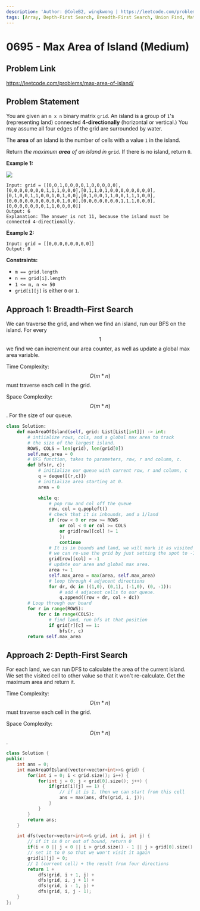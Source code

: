 ```yaml
---
description: 'Author: @ColeB2, wingkwong | https://leetcode.com/problems/max-area-of-island/'
tags: [Array, Depth-First Search, Breadth-First Search, Union Find, Matrix]
---
```


# 0695 - Max Area of Island (Medium)

## Problem Link

https://leetcode.com/problems/max-area-of-island/

## Problem Statement

You are given an `m x n` binary matrix `grid`. An island is a group of `1`'s (representing land) connected **4-directionally** (horizontal or vertical.) You may assume all four edges of the grid are surrounded by water.

The **area** of an island is the number of cells with a value `1` in the island.

Return _the maximum **area** of an island in_ `grid`. If there is no island, return `0`.

**Example 1:**

![](https://assets.leetcode.com/uploads/2021/05/01/maxarea1-grid.jpg)

```
Input: grid = [[0,0,1,0,0,0,0,1,0,0,0,0,0],[0,0,0,0,0,0,0,1,1,1,0,0,0],[0,1,1,0,1,0,0,0,0,0,0,0,0],[0,1,0,0,1,1,0,0,1,0,1,0,0],[0,1,0,0,1,1,0,0,1,1,1,0,0],[0,0,0,0,0,0,0,0,0,0,1,0,0],[0,0,0,0,0,0,0,1,1,1,0,0,0],[0,0,0,0,0,0,0,1,1,0,0,0,0]]
Output: 6
Explanation: The answer is not 11, because the island must be connected 4-directionally.
```

**Example 2:**

```
Input: grid = [[0,0,0,0,0,0,0,0]]
Output: 0
```

**Constraints:**

- `m == grid.length`
- `n == grid[i].length`
- `1 <= m, n <= 50`
- `grid[i][j]` is either `0` or `1`.

## Approach 1: Breadth-First Search

We can traverse the grid, and when we find an island, run our BFS on the island. For every $$1$$ we find we can increment our area counter, as well as update a global max area variable.

Time Complexity: $$O(m * n)$$ must traverse each cell in the grid.

Space Complexity: $$O(m * n)$$. For the size of our queue.

<Tabs>
<TabItem value="python" label="Python">
<SolutionAuthor name="@ColeB2"/>

```py
class Solution:
    def maxAreaOfIsland(self, grid: List[List[int]]) -> int:
        # intiialize rows, cols, and a global max area to track
        # the size of the largest island.
        ROWS, COLS = len(grid), len(grid[0])
        self.max_area = 0
        # BFS function, takes to parameters, row, r and column, c.
        def bfs(r, c):
            # initialize our queue with current row, r and column, c
            q = deque([(r,c)])
            # initialize area starting at 0.
            area = 0

            while q:
                # pop row and col off the queue
                row, col = q.popleft()
                # check that it is inbounds, and a 1/land
                if (row < 0 or row >= ROWS
                    or col < 0 or col >= COLS
                    or grid[row][col] != 1
                    ):
                    continue
                # It is in bounds and land, we will mark it as visited
                # we can re-use the grid by just setting the spot to -1.
                grid[row][col] = -1
                # update our area and global max area.
                area += 1
                self.max_area = max(area, self.max_area)
                # loop through 4 adjacent directions
                for dr, dc in ((1,0), (0,1), (-1,0), (0, -1)):
                    # add 4 adjacent cells to our queue.
                    q.append((row + dr, col + dc))
        # Loop through our board
        for r in range(ROWS):
            for c in range(COLS):
                # find land, run bfs at that position
                if grid[r][c] == 1:
                    bfs(r, c)
        return self.max_area
```

</TabItem>
</Tabs>

## Approach 2: Depth-First Search

For each land, we can run DFS to calculate the area of the current island. We set the visited cell to other value so that it won't re-calculate. Get the maximum area and return it.

Time Complexity: $$O(m * n)$$ must traverse each cell in the grid.

Space Complexity: $$O(m * n)$$.

<Tabs>
<TabItem value="cpp" label="C++">
<SolutionAuthor name="@wkw"/>

```cpp
class Solution {
public:
    int ans = 0;
    int maxAreaOfIsland(vector<vector<int>>& grid) {
        for(int i = 0; i < grid.size(); i++) {
            for(int j = 0; j < grid[0].size(); j++) {
                if(grid[i][j] == 1) {
                    // if it is 1, then we can start from this cell
                    ans = max(ans, dfs(grid, i, j));
                }
            }
        }
        return ans;
    }

    int dfs(vector<vector<int>>& grid, int i, int j) {
        // if it is 0 or out of bound, return 0
        if(i < 0 || j < 0 || i > grid.size() - 1 || j > grid[0].size() - 1 || grid[i][j] != 1) return 0;
        // set it to 0 so that we won't visit it again
        grid[i][j] = 0;
        // 1 (current cell) + the result from four directions
        return 1 +
            dfs(grid, i + 1, j) +
            dfs(grid, i, j + 1) +
            dfs(grid, i - 1, j) +
            dfs(grid, i, j - 1);
    }
};
```

</TabItem>
</Tabs>
